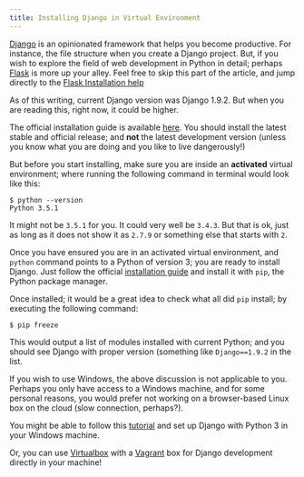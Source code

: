 ```yaml
---
title: Installing Django in Virtual Environment
---
```

<a href='https://www.djangoproject.com' target='_blank' rel='nofollow'>Django</a> is an opinionated framework that helps you become productive. For instance, the file structure when you create a Django project. But, if you wish to explore the field of web development in Python in detail; perhaps <a href='http://flask.pocoo.org/' target='_blank' rel='nofollow'>Flask</a> is more up your alley. Feel free to skip this part of the article, and jump directly to the [Flask Installation help](#installing-flask-in-virtual-environment)

As of this writing, current Django version was Django 1.9.2\. But when you are reading this, right now, it could be higher.

The official installation guide is available <a href='https://docs.djangoproject.com/en/1.9/intro/install/#install-django' target='_blank' rel='nofollow'>here</a>. You should install the latest stable and official release; and **not** the latest development version (unless you know what you are doing and you like to live dangerously!)

But before you start installing, make sure you are inside an **activated** virtual environment; where running the following command in terminal would look like this:

```shell
$ python --version
Python 3.5.1
```

It might not be `3.5.1` for you. It could very well be `3.4.3`. But that is ok, just as long as it does not show it as `2.7.9` or something else that starts with `2`.

Once you have ensured you are in an activated virtual environment, and `python` command points to a Python of version 3; you are ready to install Django. Just follow the official <a href='https://docs.djangoproject.com/en/1.9/topics/install/#installing-official-release' target='_blank' rel='nofollow'>installation guide</a> and install it with `pip`, the Python package manager.

Once installed; it would be a great idea to check what all did `pip` install; by executing the following command:

```shell
$ pip freeze
```

This would output a list of modules installed with current Python; and you should see Django with proper version (something like `Django==1.9.2` in the list.

If you wish to use Windows, the above discussion is not applicable to you. Perhaps you only have access to a Windows machine, and for some personal reasons, you would prefer not working on a browser-based Linux box on the cloud (slow connection, perhaps?).

You might be able to follow this <a href='https://docs.djangoproject.com/en/1.9/howto/windows/' target='_blank' rel='nofollow'>tutorial</a> and set up Django with Python 3 in your Windows machine.

Or, you can use <a href='https://www.virtualbox.org/' target='_blank' rel='nofollow'>Virtualbox</a> with a <a href='https://www.vagrantup.com/' target='_blank' rel='nofollow'>Vagrant</a> box for Django development directly in your machine!
